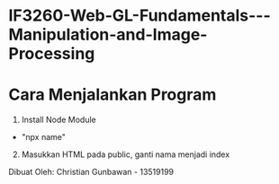 # IF3260-Web-GL-Fundamentals---Manipulation-and-Image-Processing

# Cara Menjalankan Program
1. Install Node Module
- "npx name"
2. Masukkan HTML pada public, ganti nama menjadi index 

Dibuat Oleh: Christian Gunbawan - 13519199
